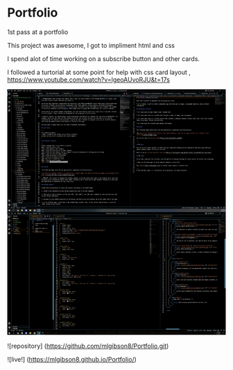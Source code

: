# Portfolio
1st pass at a portfolio

This project was awesome, I got to impliment html and css

I spend alot of time working on a subscribe button and other cards. 



I followed a turtorial at some point for help with css card layout , https://www.youtube.com/watch?v=lgeoAUvoRJU&t=17s

![screenshot](https://github.com/mlgibson8/Portfolio/blob/main/assets/images/module-02.png )

![repository] (https://github.com/mlgibson8/Portfolio.git)

![live!] (https://mlgibson8.github.io/Portfolio/)